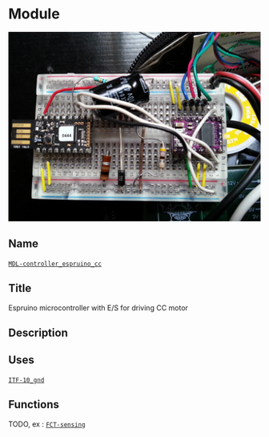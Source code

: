 # Module
![](viewme.jpg)

## Name
[`MDL-controller_espruino_cc`]()

## Title
Espruino microcontroller with E/S for driving CC motor

## Description

## Uses
[`ITF-10_gnd`](../../interfaces/ITF-10_gnd)

## Functions
TODO, ex : [`FCT-sensing`](../../functions/FCT-sensing)
